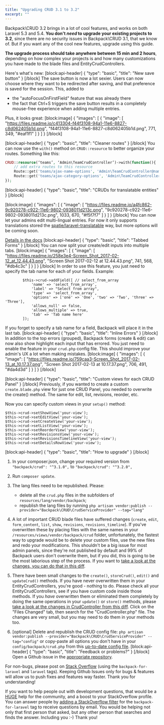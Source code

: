 ```yaml
---
title: "Upgrading CRUD 3.1 to 3.2"
excerpt: ""
---
```

Backpack\CRUD 3.2 brings in a lot of cool features, and works on both Laravel 5.3 and 5.4. **You don't _need_ to upgrade your existing projects to 3.2**, since there are no security issues in Backpack\CRUD 3.1, that we know of.  But if you want any of the cool new features, upgrade using this guide.

**The upgrade process should take anywhere between 15 min and 2 hours**, depending on how complex your projects is and how many customizations you have made to the blade files and EntityCrudControllers.

Here's what's new:
[block:api-header]
{
  "type": "basic",
  "title": "New save button"
}
[/block]
The save button is now a lot sexier. Users can now choose where they want to be redirected after saving, and that preference is saved for the session. This, added to 
- the "autoFocusOnFirstField" feature that was already there
- the fact that Ctrl+S triggers the save button
results in a completely mouse-free experience when adding multiple entries.

Plus, it looks great:
[block:image]
{
  "images": [
    {
      "image": [
        "https://files.readme.io/c413304-f44f3108-94a1-11e6-8827-c8d062405b1d.png",
        "f44f3108-94a1-11e6-8827-c8d062405b1d.png",
        771,
        349,
        "#eaf1f1"
      ]
    }
  ]
}
[/block]

[block:api-header]
{
  "type": "basic",
  "title": "Cleaner routes"
}
[/block]
You can now use the ```with()``` method on ```CRUD::resource``` to better organize your routes. Something like this:

```php
CRUD::resource(‘teams’, ‘Admin\TeamCrudController’)->with(function(){
    // add extra routes to this resource
    Route::get('teams/ajax-name-options', 'Admin\TeamCrudController@nameOptions');
    Route::get('teams/ajax-category-options', 'Admin\TeamCrudController@categoryOptions');
});
```
[block:api-header]
{
  "type": "basic",
  "title": "CRUDs for translatable entities"
}
[/block]

[block:image]
{
  "images": [
    {
      "image": [
        "https://files.readme.io/a4fc862-9c920278-c922-11e6-9802-0938011d213c.png",
        "9c920278-c922-11e6-9802-0938011d213c.png",
        1033,
        670,
        "#f5f7f7"
      ]
    }
  ]
}
[/block]
You can now let your admins edit multi-lingual entries. For now it only supports translations stored the [spatie/laravel-translatable](https://github.com/spatie/laravel-translatable) way, but more options will be coming soon.

[Details in the docs](https://laravel-backpack.readme.io/docs/advanced-features#section-translatable-models-and-multi-language-cruds) 
[block:api-header]
{
  "type": "basic",
  "title": "Tabbed Forms"
}
[/block]
You can now split your create/edit inputs into multiple tabs.
[block:image]
{
  "images": [
    {
      "image": [
        "https://files.readme.io/258e3e4-Screen_Shot_2017-02-12_at_12.44.43.png",
        "Screen Shot 2017-02-12 at 12.44.43.png",
        741,
        568,
        "#db4c3c"
      ]
    }
  ]
}
[/block]
In order to use this feature, you just need to specify the tab name for each of your fields. Example:

```
        $this->crud->addField([ // select_from_array
            'name' => 'select_from_array',
            'label' => "Select from array",
            'type' => 'select_from_array',
            'options' => ['one' => 'One', 'two' => 'Two', 'three' => 'Three'],
            'allows_null' => false,
            'allows_multiple' => true,
            'tab' => 'Tab name here'
        ]);
```

If you forget to specify a tab name for a field, Backpack will place it in the last tab.
[block:api-header]
{
  "type": "basic",
  "title": "Inline Errors"
}
[/block]
In addition to the top errors (grouped), Backpack forms (create & edit) can now also show highlight each input that has errored. You just need to enable the feature in your ```crud.php``` config file. This should improve your admin's UX a lot when making mistakes.
[block:image]
{
  "images": [
    {
      "image": [
        "https://files.readme.io/759caa3-Screen_Shot_2017-02-13_at_10.17.37.png",
        "Screen Shot 2017-02-13 at 10.17.37.png",
        706,
        491,
        "#da4d3d"
      ]
    }
  ]
}
[/block]

[block:api-header]
{
  "type": "basic",
  "title": "Custom views for each CRUD Panel"
}
[/block]
Previously, if you wanted to create a custom ```create.blade.php``` view for just one CRUD Panel, you needed to overwrite the create() method. The same for edit, list, revisions, reorder, etc.

Now you can specify custom views in your ```setup()``` method:
```
$this->crud->setShowView('your-view');
$this->crud->setEditView('your-view');
$this->crud->setCreateView('your-view');
$this->crud->setListView('your-view');
$this->crud->setReorderView('your-view');
$this->crud->setRevisionsView('your-view');
$this->crud->setRevisionsTimelineView('your-view');
$this->crud->setDetailsRowView('your-view');
```
[block:api-header]
{
  "type": "basic",
  "title": "How to upgrade"
}
[/block]
1. In your composer.json, change your required version from ```"backpack/crud": "^3.1.0",``` to ```"backpack/crud": "^3.2.0",```

2. Run ```composer update```.

3. The lang files need to be republished. Please:

    - delete all the ```crud.php``` files in the subfolders of  ```resources/lang/vendor/backpack```;
    - republish the lang files by running ```php artisan vendor:publish --provider="Backpack\CRUD\CrudServiceProvider" --tag="lang"```

4. A lot of important CRUD blade files have suffered changes (```create```, ```edit```, ```form_content```, ```list```, ```show```, ```revisions```, ```revisions_timeline```). If you've overwritten these by placing files with the same names in your ```/resources/views/vendor/backpack/crud``` folder, unfortunately, the fastest way to upgrade would be to delete your custom files, use the new files and redo your modifications. This shouldn't be a big issue for most admin panels, since they're not published by default and 99% of Backpack users don't overwrite them, but if you did, this is going to be the most laborious step of the process. If you want to [take a look at the changes, you can do that in this diff](https://github.com/Laravel-Backpack/CRUD/compare/3.1...3.2?expand=1#diff-608f6dd12f9c53cd8f33f5d665aa2efd).

5. There have been small changes to the ```create()```, ```storeCrud()```, ```edit()``` and ```updateCrud()``` methods. If you have never overwritten them in your EntityCrudControllers, you're good - nothing to do. Please check all your EntityCrudControllers, see if you have custom code inside those methods. If you _have_ overwritten them or eliminated them completely by doing the same operations in your ```update()``` or ```store()``` methods, please [take a look at the changes in CrudController from this diff](https://github.com/Laravel-Backpack/CRUD/compare/3.1...3.2?expand=1#diff-608f6dd12f9c53cd8f33f5d665aa2efd). Click on the "Files Changed" tab, then search for the "CrudController.php" file. The changes are very small, but you may need to do them in your methods too.

6. [optional] Delete and republish the CRUD config file: 
```php artisan vendor:publish --provider="Backpack\CRUD\CrudServiceProvider" --tag="config"``` 
or copy-paste all options you don't have in your ```config/backpack/crud.php``` from this [up-to-date config file](https://github.com/Laravel-Backpack/CRUD/blob/3.2/src/config/backpack/crud.php).
[block:api-header]
{
  "type": "basic",
  "title": "Feedback or problems?"
}
[/block]
Open a Github issue in the [appropriate repository](https://github.com/laravel-backpack/crud).

For non-bugs, please post on [Stack Overflow](http://stackoverflow.com/questions/tagged/backpack-for-laravel) (using the ```backpack-for-laravel``` and ```laravel``` tags). Keeping Github Issues only for bugs & features will allow us to push fixes and features way faster. Thank you for understanding!

If you want to help people out with development questions, that would be a [HUGE](https://i.imgflip.com/yuegp.jpg) help for the community, and a boost to your StackOverflow profile. You can answer people by [adding a StackOverflow filter](https://stackexchange.com/filters) for the ```backpack-for-laravel``` tag to receive questions by email. You would be helping not only that first person that asked, but any other person that searches and finds the answer. Including you :-) Thank you!